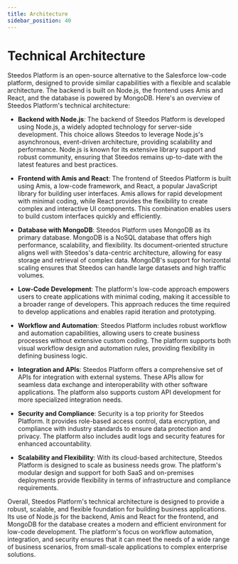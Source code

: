 ```yaml
---
title: Architecture
sidebar_position: 40
---
```


# Technical Architecture

Steedos Platform is an open-source alternative to the Salesforce low-code platform, designed to provide similar capabilities with a flexible and scalable architecture. The backend is built on Node.js, the frontend uses Amis and React, and the database is powered by MongoDB. Here's an overview of Steedos Platform's technical architecture:

- **Backend with Node.js**: The backend of Steedos Platform is developed using Node.js, a widely adopted technology for server-side development. This choice allows Steedos to leverage Node.js's asynchronous, event-driven architecture, providing scalability and performance. Node.js is known for its extensive library support and robust community, ensuring that Steedos remains up-to-date with the latest features and best practices.

- **Frontend with Amis and React**: The frontend of Steedos Platform is built using Amis, a low-code framework, and React, a popular JavaScript library for building user interfaces. Amis allows for rapid development with minimal coding, while React provides the flexibility to create complex and interactive UI components. This combination enables users to build custom interfaces quickly and efficiently.

- **Database with MongoDB**: Steedos Platform uses MongoDB as its primary database. MongoDB is a NoSQL database that offers high performance, scalability, and flexibility. Its document-oriented structure aligns well with Steedos's data-centric architecture, allowing for easy storage and retrieval of complex data. MongoDB's support for horizontal scaling ensures that Steedos can handle large datasets and high traffic volumes.

- **Low-Code Development**: The platform's low-code approach empowers users to create applications with minimal coding, making it accessible to a broader range of developers. This approach reduces the time required to develop applications and enables rapid iteration and prototyping.

- **Workflow and Automation**: Steedos Platform includes robust workflow and automation capabilities, allowing users to create business processes without extensive custom coding. The platform supports both visual workflow design and automation rules, providing flexibility in defining business logic.

- **Integration and APIs**: Steedos Platform offers a comprehensive set of APIs for integration with external systems. These APIs allow for seamless data exchange and interoperability with other software applications. The platform also supports custom API development for more specialized integration needs.

- **Security and Compliance**: Security is a top priority for Steedos Platform. It provides role-based access control, data encryption, and compliance with industry standards to ensure data protection and privacy. The platform also includes audit logs and security features for enhanced accountability.

- **Scalability and Flexibility**: With its cloud-based architecture, Steedos Platform is designed to scale as business needs grow. The platform's modular design and support for both SaaS and on-premises deployments provide flexibility in terms of infrastructure and compliance requirements.

Overall, Steedos Platform's technical architecture is designed to provide a robust, scalable, and flexible foundation for building business applications. Its use of Node.js for the backend, Amis and React for the frontend, and MongoDB for the database creates a modern and efficient environment for low-code development. The platform's focus on workflow automation, integration, and security ensures that it can meet the needs of a wide range of business scenarios, from small-scale applications to complex enterprise solutions.